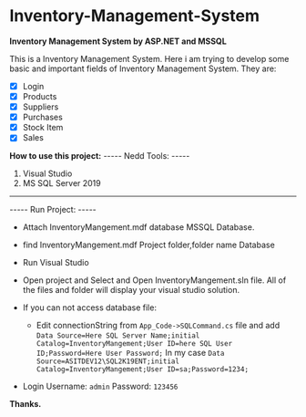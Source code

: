 # Inventory-Management-System
**Inventory Management System by ASP.NET and MSSQL**

This is a Inventory Management System. Here i am trying to develop some basic and important fields of Inventory Management System.
They are: 
- [x] Login
- [x] Products
- [x] Suppliers
- [x] Purchases
- [x] Stock Item
- [x] Sales

**How to use this project:** 
----- Nedd Tools: -----
1. Visual Studio
2. MS SQL Server 2019
-----------------------

----- Run Project: -----

- Attach InventoryMangement.mdf database MSSQL Database.
- find InventoryMangement.mdf Project folder,folder name Database

- Run Visual Studio
- Open project and Select and Open InventoryMangement.sln file. All of the files and folder will display your visual studio solution.
- If you can not access database file:
  - Edit connectionString from `App_Code->SQLCommand.cs` file and add `Data Source=Here SQL Server Name;initial Catalog=InventoryMangement;User ID=here SQL User ID;Password=Here User Password;` 
    In my case `Data Source=ASITDEV12\SQL2K19ENT;initial Catalog=InventoryMangement;User ID=sa;Password=1234;`
- Login Username: `admin` Password: `123456`

**Thanks.**

